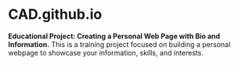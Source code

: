 # CAD.github.io
**Educational Project: Creating a Personal Web Page with Bio and Information.**
This is a training project focused on building a personal webpage to showcase your information, skills, and interests.
